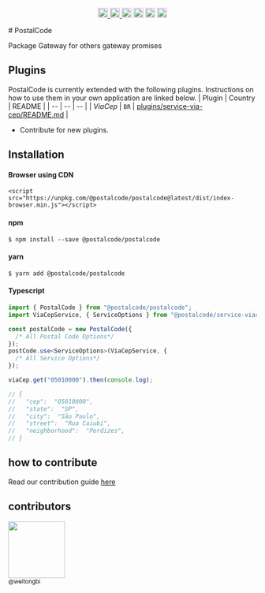 <p align="center">
  <a href="https://npm-stat.com/charts.html?package=@postalcode/postalcode">
    <img src="https://img.shields.io/npm/dm/@postalcode/postalcode.svg" height="20">
  </a>
  <a href='https://coveralls.io/github/postalcode-ws/postalcode'><img src='https://coveralls.io/repos/github/postalcode-ws/postalcode/badge.svg' alt='Coverage Status' height="20" />
  </a>
  <a href="https://badge.fury.io/js/%40postalcode%2Fpostalcode"><img src="https://badge.fury.io/js/%40postalcode%2Fpostalcode.svg" alt="npm version" height="20"></a>
  <a href="https://snyk.io/test/github/postalcode-ws/postalcode"><img src="https://snyk.io/test/github/postalcode-ws/postalcode/badge.svg" data-canonical-src="https://snyk.io/test/github/postalcode-ws/postalcode" alt="Known Vulnerabilities" height="20"></a>
  <a href="https://github.com/postalcode-ws/postalcode/actions/workflows/integration.yml"><img src="https://github.com/postalcode-ws/postalcode/actions/workflows/integration.yml/badge.svg?branch=master" alt="Workflow status badge" loading="lazy" height="20"></a>
  <a href="https://github.com/postalcode-ws/postalcode/actions/workflows/publish.yml"><img src="https://github.com/postalcode-ws/postalcode/actions/workflows/publish.yml/badge.svg?branch=master" alt="Workflow status badge" loading="lazy" height="20"></a>
</p>
# PostalCode

Package Gateway for others gateway promises

## Plugins

PostalCode is currently extended with the following plugins.
Instructions on how to use them in your own application are linked below.
| Plugin | Country | README |
| -- | -- | -- |
| _ViaCep_ | `BR` | [plugins/service-via-cep/README.md](https://github.com/postalcode-ws/service-viacep/blob/master/README.md) |

- Contribute for new plugins.

## Installation

#### Browser using CDN

```
<script src="https://unpkg.com/@postalcode/postalcode@latest/dist/index-browser.min.js"></script>
```

#### npm

```
$ npm install --save @postalcode/postalcode
```

#### yarn

```
$ yarn add @postalcode/postalcode
```

#### Typescript

```typescript
import { PostalCode } from "@postalcode/postalcode";
import ViaCepService, { ServiceOptions } from "@postalcode/service-viacep";

const postalCode = new PostalCode({
  /* All Postal Code Options*/
});
postCode.use<ServiceOptions>(ViaCepService, {
  /* All Service Options*/
});

viaCep.get("05010000").then(console.log);

// {
//   "cep":  "05010000",
//   "state":  "SP",
//   "city":  "São Paulo",
//   "street":  "Rua Caiubí",
//   "neighborhood":  "Perdizes",
// }
```

## how to contribute

Read our contribution guide [here](CONTRIBUTING.md)

## contributors

[<img src="https://avatars1.githubusercontent.com/u/11856399?v=3&s=115" width="115"><br><sub>@weltongbi</sub>](https://github.com/weltongbi)
